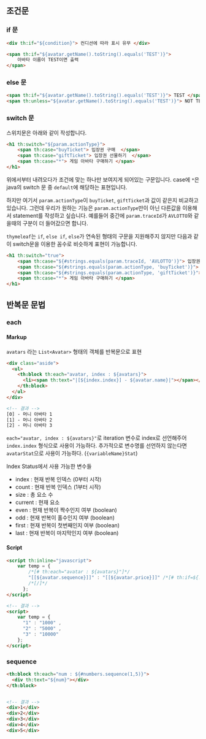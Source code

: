 ## 조건문

### if 문
``` html
<div th:if="${condition}"> 컨디션에 따라 표시 유무 </div>

<span th:if="${avatar.getName().toString().equals('TEST')}"> 
    아바타 이름이 TEST이면 출력 
</span>
```

### else 문
``` html
<span th:if="${avatar.getName().toString().equals('TEST')}"> TEST </span>
<span th:unless="${avatar.getName().toString().equals('TEST')}"> NOT TEST </span>
```

### switch 문
스위치문은 아래와 같이 작성합니다.
``` html
<h1 th:switch="${param.actionType}">
    <span th:case="buyTicket"> 입장권 구매  </span>
    <span th:case="giftTicket"> 입장권 선물하기  </span>
    <span th:case="*"> 게임 아바타 구매하기 </span>
</h1>
```
위에서부터 내려오다가 조건에 맞는 하나만 보여지게 되어있는 구문입니다.
case에 `*`은 java의 switch 문 중 `default`에 해당하는 표현입니다.

하지만 여기서 `param.actionType`이 `buyTicket`, `giftTicket`과 값이 같은지 비교하고있습니다.
그런데 우리가 원하는 기능은 `param.actionType`만이 아닌 다른값을 이용해서 statement를 작성하고 싶습니다.
예를들어 중간에 `param.traceId`가 `AVLOTTO`와 같을때의 구분이 더 들어갔으면 합니다.

`thymeleaf`는 `if`, `else if`, `else`가 연속된 형태의 구문을 지원해주지 않지만 다음과 같이 switch문을 이용한 꼼수로 비슷하게 표현이 가능합니다.
``` html
<h1 th:switch="true">
    <span th:case="${#strings.equals(param.traceId, 'AVLOTTO')}"> 입장권 구매 </span>
    <span th:case="${#strings.equals(param.actionType, 'buyTicket')}"> 입장권 구매  </span>
    <span th:case="${#strings.equals(param.actionType, 'giftTicket')}"> 입장권 선물하기  </span>
    <span th:case="*"> 게임 아바타 구매하기 </span>
</h1>
```



## 반복문 문법
### each
#### Markup
`avatars` 라는 `List<Avatar>` 형태의 객체를 반복문으로 표현
``` html
<div class="aside">
  <ul>
    <th:block th:each="avatar, index : ${avatars}">
      <li><span th:text="|[${index.index}] - ${avatar.name}|"></span></li>
    </th:block>
  </ul>
</div>

<!-- 결과 -->
[0] - 머니 아바타 1
[1] - 머니 아바타 2
[2] - 머니 아바타 3
```


`each="avatar, index : ${avatars}"`로 iteration 변수로 index로 선언해주어 `index.index` 형식으로 사용이 가능하다.
추가적으로 변수명를 선언하지 않는다면 `avatarStat`으로 사용이 가능하다. (`{variableName}Stat`)

Index Status에서 사용 가능한 변수들
- index : 현재 반복 인덱스  (0부터 시작)
- count : 현재 반복 인덱스  (1부터 시작)
- size : 총 요소 수
- current : 현재 요소
- even : 현재 반복이 짝수인지 여부 (boolean)
- odd : 현재 반복이 홀수인지 여부 (boolean)
- first : 현재 반복이 첫번째인지 여부 (boolean)
- last : 현재 반복이 마지막인지 여부 (boolean)

#### Script
``` html
<script th:inline="javascript">
    var temp = {
        /*[# th:each="avatar : ${avatars}"]*/
        "[[${avatar.sequence}]]" : "[[${avatar.price}]]" /*[# th:if=${!avatarStat.last}]*/,/*[/]*/
        /*[/]*/
      };
</script>

<!-- 결과 -->
<script>
    var temp = {
      "1" : "1000" ,
      "2" : "5000" ,
      "3" : "10000" 
    };
</script>
```

### sequence
``` html
<th:block th:each="num : ${#numbers.sequence(1,5)}">
  <div th:text="${num}"></div>
</th:block>


<!-- 결과 -->
<div>1</div>
<div>2</div>
<div>3</div>
<div>4</div>
<div>5</div>
```
